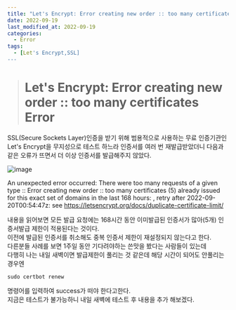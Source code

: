```yaml
---
title: "Let's Encrypt: Error creating new order :: too many certificates Error"
date: 2022-09-19
last_modified_at: 2022-09-19
categories: 
  - Error
tags:
  - [Let's Encrypt,SSL]
---
```

># Let's Encrypt: Error creating new order :: too many certificates Error
SSL(Secure Sockets Layer)인증을 받기 위해 범용적으로 사용하는 무료 인증기관인 Let's Encrypt을 무지성으로 테스트 하느라 인증서를 여러 번 재발급받았더니 다음과 같은 오류가 뜨면서 더 이상 인증서를 발급해주지 않았다.  

![image](https://user-images.githubusercontent.com/99777315/190919894-83167d4f-03bc-4544-bb41-451da3c9bf17.png)  

An unexpected error occurred:
There were too many requests of a given type :: Error creating new order :: too many certificates (5) already issued for this exact set of domains in the last 168 hours: <my-domain>, retry after 2022-09-20T00:54:47z: see https://letsencrypt.org/docs/duplicate-certificate-limit/  

내용을 읽어보면 모든 발급 요청에는 168시간 동안 이미발급된 인증서가 많아(5개) 인증서발급 제한이 적용된다는 것이다.  
이전에 발급된 인증서를 취소해도 중복 인증서 제한이 재설정되지 않는다고 한다.  
다른분들 사례를 보면 1주일 동안 기다려야하는 쓴맛을 봤다는 사람들이 있는데  
다행히 나는 내일 새벽이면 발급제한이 풀리는 것 같은데 해당 시간이 되어도 안풀리는경우엔
```
sudo certbot renew
```
명령어를 입력하여 success가 떠야 한다고한다.  
지금은 테스트가 불가능하니 내일 새벽에 테스트 후 내용을 추가 해보겠다.





